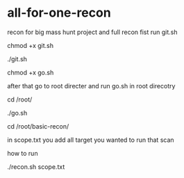 # all-for-one-recon
recon for big mass hunt project and full recon 
fist run git.sh 

chmod +x git.sh

./git.sh

chmod +x go.sh 

after that go to root directer and run go.sh in root direcotry

cd /root/

./go.sh

cd /root/basic-recon/

in scope.txt you add all target you wanted to run that scan 

how to run 

./recon.sh scope.txt
